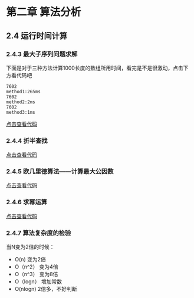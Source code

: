 

# 第二章 算法分析

## 2.4 运行时间计算	

### 2.4.3 最大子序列问题求解

下面是对于三种方法计算1000长度的数组所用时间，看完是不是很激动，点击下方看代码吧
```
7602
method1:265ms
7602
method2:2ms
7602
method3:1ms
```
[点击查看代码](https://github.com/3440395/DataStructures/blob/master/code/DataStructures/app/src/main/java/com/xk/chapter2/No2_4_3.java)
### 2.4.4 折半查找


[点击查看代码](https://github.com/3440395/DataStructures/blob/master/code/DataStructures/app/src/main/java/com/xk/chapter2/No2_4_4.java)
### 2.4.5 欧几里德算法——计算最大公因数


[点击查看代码](https://github.com/3440395/DataStructures/blob/master/code/DataStructures/app/src/main/java/com/xk/chapter2/No2_4_5.java)

### 2.4.6 求幂运算
[点击查看代码](https://github.com/3440395/DataStructures/blob/master/code/DataStructures/app/src/main/java/com/xk/chapter2/No2_4_6.java)

### 2.4.7 算法复杂度的检验
当N变为2倍的时候：
- O(n) 变为2倍
- O（n^2） 变为4倍
- O（n^3） 变为8倍
- O（logn） 增加常数
- O(nlogn) 2倍多，不好判断